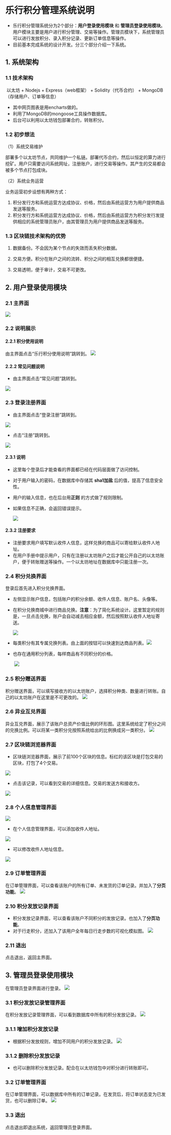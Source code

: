 # 乐行积分管理系统说明
* 乐行积分管理系统分为2个部分：**用户登录使用模块** 和  **管理员登录使用模块**。用户模块主要是用户进行积分管理、交易等操作。管理员模块下，系统管理员可以进行发放积分、录入积分记录、更新订单信息等操作。
* 目前基本完成系统的设计开发。分三个部分介绍一下系统。
## 1. 系统架构

### 1.1 技术架构

​    以太坊 + Nodejs  + Express（web框架） + Solidity（代币合约） + MongoDB（存储用户、订单等信息）

* 其中网页图表是用encharts做的。
* 利用了MongoDB的mongoose工具操作数据库。
* 后台可以利用以太坊钱包部署合约，转账积分。

### 1.2 初步想法

（1）系统交易维护

​    部署多个以太坊节点，共同维护一个私链。部署代币合约，然后以恒定的算力进行挖矿。用户只需要访问系统网址，注册账户，进行交易等操作。其产生的交易都会被多个节点打包成块。

（2）系统业务运营

   业务运营初步设想有两种方式：

1. 积分发行方和系统运营方达成协议、价格，然后由系统运营方为用户提供商品发送等服务。
2. 积分发行方和系统运营方达成协议、价格，然后由系统运营方为积分发行发提供相应的系统管理员账户，由其管理员为用户提供商品发送等服务。

### 1.3 区块链技术架构的**优势** 

1. 数据备份。不会因为某个节点的失效而丢失积分数据。

2. 交易方便。积分在账户之间的流转、积分之间的相互兑换都很便捷。

3. 交易透明，便于审计，交易不可更改。

## 2. 用户登录使用模块

### 2.1 主界面

![](picture/mainInterface.PNG)
### 2.2 说明展示

#### 2.2.1 积分使用说明
由主界面点击“乐行积分使用说明”跳转到。
![](picture/useIntroduction.PNG)
#### 2.2.2 常见问题说明
* 由主界面点击“常见问题”跳转到。

![](picture/problem.PNG)

### 2.3 登录注册界面
* 由主界面点击“登录注册”跳转到。

![](picture/login.PNG)

* 点击“注册”跳转到。

![](picture/signup.PNG)

#### 2.3.1 说明
* 这里每个登录后才能查看的界面都已经在代码层面做了访问控制。

* 对于用户输入的密码，在数据库中存储其 **sha1加盐** 后的值，提高了信息安全性。

* 用户的输入信息，也在后台用**正则** 的方式做了规则限制。

* 如果信息不正确，会返回错误提示。

  ![](picture/error.PNG)
#### 2.3.2 注册要求
* 注册要求用户填写默认收件人信息，这样兑换的商品可以寄给默认收件人地址。
* 在用户手册中提示用户，只有在注册以太坊账户之后才能公开自己的以太坊账户，便于转账赠送等操作。一个以太坊地址在数据库中只能注册一次。

### 2.4 积分兑换界面
登录后首先进入积分兑换界面。
* 左侧显示账户信息，包括账户的积分余额、收件人信息、账户名、头像等。

* 在积分兑换商城中进行商品兑换。**注意**：为了简化系统设计。这里暂定的规则是，一旦点击兑换，账户会自动减去相应金额，然后按照默认收件人地址寄送。

  ![](picture/pointbuy.PNG)

* 每类积分有其专属兑换列表。由上面的按钮可以快速到达商品列表。![](picture/listButton.PNG) 

* 也存在通用积分列表，每样商品有不同积分的价格。

  ​                                                                              ![](picture/list.PNG) 
### 2.5 积分赠送界面
积分赠送界面，可以填写接收方的以太坊账户，选择积分种类、数量进行转账。自己的以太坊账户在这里是不可更改的。
 ![](picture/giveaway.PNG)
### 2.6 异业互兑界面
异业互兑界面，展示了该账户总资产价值比例的环形图。这里系统给定了积分之间的兑换比例。可以将某一类积分兑按照系统给出的比例换成另一类积分。
 ![](picture/exchange.PNG)
### 2.7 区块链浏览器界面
* 区块链浏览器界面，展示了前100个区块的信息。标红的该区块是打包交易的区块，打包了4个交易。

 ![](picture/blockchain.png)

* 点击该记录，可以看到交易的详细信息。交易的发送方和接收方。

 ![](picture/transInfo.PNG)

### 2.8 个人信息管理界面
 ![](picture/personalInfor.PNG)

* 在个人信息管理界面，可以添加收件人地址。

 ![](picture/addReceiver.PNG)

* 可以修改收件人地址信息。

 ![](picture/changeReceiver.PNG)

### 2.9 订单管理界面
在订单管理界面，可以查看该账户的所有订单、未发货的订单记录。并加入了**分页功能**。
 ![](picture/order.PNG)
### 2.10 积分发放记录界面
* 积分发放记录界面，可以查看该账户不同积分的发放记录。也加入了**分页功能**。
* 对于行走积分，还加入了该用户全年每日行走步数的可视化模拟图。
 ![](picture/pointRecord.png)

### 2.11 退出
点击退出，返回主界面。

## 3. 管理员登录使用模块
在管理员登录界面进行登录。
 ![](picture/adminLogin.PNG)
### 3.1 积分发放记录管理界面
在积分发放记录管理界面，可以看到数据库中所有的积分发放记录。
 ![](picture/givePointRecord.PNG)
### 3.1.1 增加积分发放记录
* 根据积分发放规则，增加不同用户的积分发放记录。
   ![](picture/addPointRecord.PNG)
### 3.1.2 删除积分发放记录
* 也可以删除积分发放记录。配合在以太坊钱包中对积分进行转账即可。
### 3.2 订单管理界面
在订单管理界面，可以数据库中所有的订单记录。在发货后，将订单状态变为已发货，也可以删除订单。
 ![](picture/orderMA.PNG)
### 3.3 退出
点击退出即退出系统，返回管理员登录界面。
